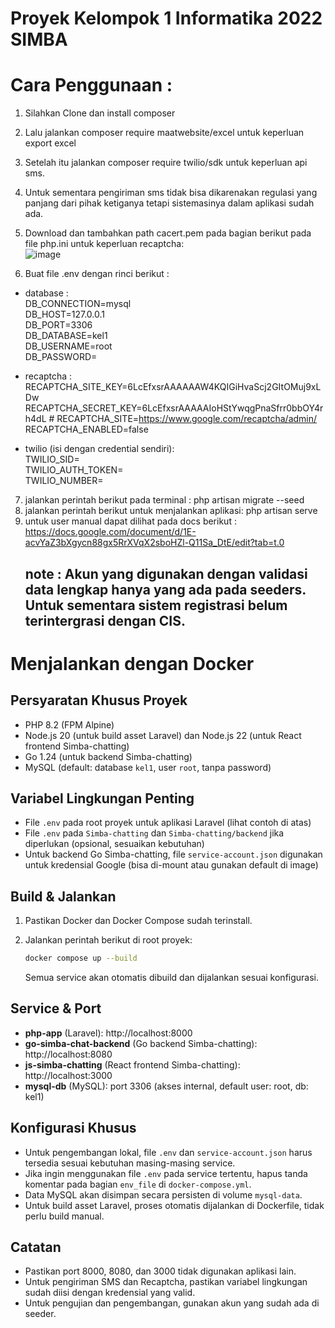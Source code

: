 # Proyek Kelompok 1 Informatika 2022 SIMBA

# Cara Penggunaan :

1. Silahkan Clone dan install composer
2. Lalu jalankan composer require maatwebsite/excel untuk keperluan export excel
3. Setelah itu jalankan composer require twilio/sdk untuk keperluan api sms.
4. Untuk sementara pengiriman sms tidak bisa dikarenakan regulasi yang panjang dari pihak ketiganya tetapi sistemasinya dalam aplikasi sudah ada.
5. Download dan tambahkan path cacert.pem pada bagian berikut pada file php.ini untuk keperluan recaptcha:  
   ![image](https://github.com/user-attachments/assets/6dc63a1d-81e8-40cf-acb8-064461a3ae1f)

6. Buat file .env dengan rinci berikut :
-   database :  
    DB_CONNECTION=mysql  
    DB_HOST=127.0.0.1  
    DB_PORT=3306  
    DB_DATABASE=kel1  
    DB_USERNAME=root  
    DB_PASSWORD=  
      
 -   recaptcha :  
    RECAPTCHA_SITE_KEY=6LcEfxsrAAAAAAW4KQIGiHvaScj2GItOMuj9xLDw
    RECAPTCHA_SECRET_KEY=6LcEfxsrAAAAAIoHStYwqgPnaSfrr0bbOY4rh4dL
    # RECAPTCHA_SITE=https://www.google.com/recaptcha/admin/
    RECAPTCHA_ENABLED=false  
  
   -   twilio (isi dengan credential sendiri):  
    TWILIO_SID=  
    TWILIO_AUTH_TOKEN=  
    TWILIO_NUMBER=  
  
7. jalankan perintah berikut pada terminal : php artisan migrate --seed
8. jalankan perintah berikut untuk menjalankan aplikasi: php artisan serve
9. untuk user manual dapat dilihat pada docs berikut : https://docs.google.com/document/d/1E-acvYaZ3bXgycn88gx5RrXVqX2sboHZl-Q11Sa_DtE/edit?tab=t.0
   ## note : Akun yang digunakan dengan validasi data lengkap hanya yang ada pada seeders. Untuk sementara sistem registrasi belum terintergrasi dengan CIS. 
   

# Menjalankan dengan Docker

## Persyaratan Khusus Proyek
- PHP 8.2 (FPM Alpine)
- Node.js 20 (untuk build asset Laravel) dan Node.js 22 (untuk React frontend Simba-chatting)
- Go 1.24 (untuk backend Simba-chatting)
- MySQL (default: database `kel1`, user `root`, tanpa password)

## Variabel Lingkungan Penting
- File `.env` pada root proyek untuk aplikasi Laravel (lihat contoh di atas)
- File `.env` pada `Simba-chatting` dan `Simba-chatting/backend` jika diperlukan (opsional, sesuaikan kebutuhan)
- Untuk backend Go Simba-chatting, file `service-account.json` digunakan untuk kredensial Google (bisa di-mount atau gunakan default di image)

## Build & Jalankan
1. Pastikan Docker dan Docker Compose sudah terinstall.
2. Jalankan perintah berikut di root proyek:

   ```bash
   docker compose up --build
   ```

   Semua service akan otomatis dibuild dan dijalankan sesuai konfigurasi.

## Service & Port
- **php-app** (Laravel): http://localhost:8000
- **go-simba-chat-backend** (Go backend Simba-chatting): http://localhost:8080
- **js-simba-chatting** (React frontend Simba-chatting): http://localhost:3000
- **mysql-db** (MySQL): port 3306 (akses internal, default user: root, db: kel1)

## Konfigurasi Khusus
- Untuk pengembangan lokal, file `.env` dan `service-account.json` harus tersedia sesuai kebutuhan masing-masing service.
- Jika ingin menggunakan file `.env` pada service tertentu, hapus tanda komentar pada bagian `env_file` di `docker-compose.yml`.
- Data MySQL akan disimpan secara persisten di volume `mysql-data`.
- Untuk build asset Laravel, proses otomatis dijalankan di Dockerfile, tidak perlu build manual.

## Catatan
- Pastikan port 8000, 8080, dan 3000 tidak digunakan aplikasi lain.
- Untuk pengiriman SMS dan Recaptcha, pastikan variabel lingkungan sudah diisi dengan kredensial yang valid.
- Untuk pengujian dan pengembangan, gunakan akun yang sudah ada di seeder.
